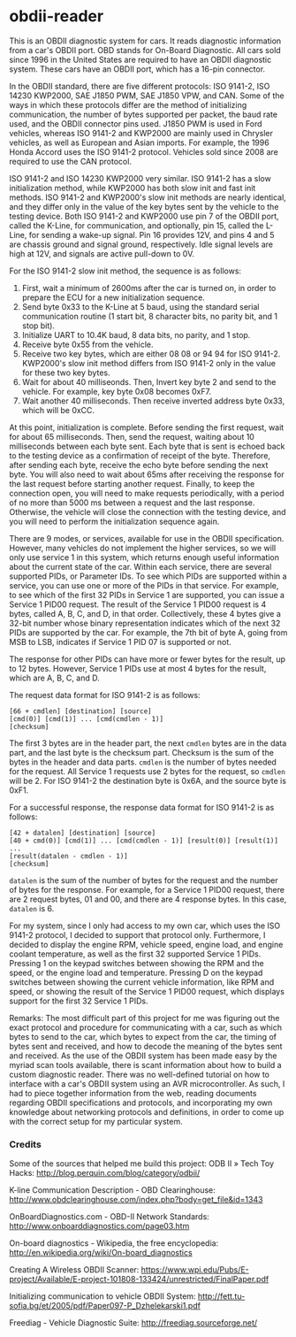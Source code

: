 # obdii-reader
This is an OBDII diagnostic system for cars. It reads diagnostic information from a car's OBDII port. OBD stands for On-Board Diagnostic. All cars sold since 1996 in the United States are required to have an OBDII diagnostic system. These cars have an OBDII port, which has a 16-pin connector.

In the OBDII standard, there are five different protocols: ISO 9141-2, ISO 14230 KWP2000, SAE J1850 PWM, SAE J1850 VPW, and CAN. Some of the ways in which these protocols differ are the method of initializing communication, the number of bytes supported per packet, the baud rate used, and the OBDII connector pins used. J1850 PWM is used in Ford vehicles, whereas ISO 9141-2 and KWP2000 are mainly used in Chrysler vehicles, as well as European and Asian imports. For example, the 1996 Honda Accord uses the ISO 9141-2 protocol. Vehicles sold since 2008 are required to use the CAN protocol.

ISO 9141-2 and ISO 14230 KWP2000 very similar. ISO 9141-2 has a slow initialization method, while KWP2000 has both slow init and fast init methods. ISO 9141-2 and KWP2000's slow init methods are nearly identical, and they differ only in the value of the key bytes sent by the vehicle to the testing device. Both ISO 9141-2 and KWP2000 use pin 7 of the OBDII port, called the K-Line, for communication, and optionally, pin 15, called the L-Line, for sending a wake-up signal. Pin 16 provides 12V, and pins 4 and 5 are chassis ground and signal ground, respectively. Idle signal levels are high at 12V, and signals are active pull-down to 0V.

For the ISO 9141-2 slow init method, the sequence is as follows:

1. First, wait a minimum of 2600ms after the car is turned on, in order to prepare the ECU for a new initialization sequence.
2. Send byte 0x33 to the K-Line at 5 baud, using the standard serial communication routine (1 start bit, 8 character bits, no parity bit, and 1 stop bit).
3. Initialize UART to 10.4K baud, 8 data bits, no parity, and 1 stop.
4. Receive byte 0x55 from the vehicle.
5. Receive two key bytes, which are either 08 08 or 94 94 for ISO 9141-2. KWP2000's slow init method differs from ISO 9141-2 only in the value for these two key bytes.
6. Wait for about 40 milliseonds. Then, Invert key byte 2 and send to the vehicle. For example, key byte 0x08 becomes 0xF7.
7. Wait another 40 milliseconds. Then receive inverted address byte 0x33, which will be 0xCC.

At this point, initialization is complete. Before sending the first request, wait for about 65 milliseconds. Then, send the request, waiting about 10 milliseconds between each byte sent. Each byte that is sent is echoed back to the testing device as a confirmation of receipt of the byte. Therefore, after sending each byte, receive the echo byte before sending the next byte. You will also need to wait about 65ms after receiving the response for the last request before starting another request. Finally, to keep the connection open, you will need to make requests periodically, with a period of no more than 5000 ms between a request and the last response. Otherwise, the vehicle will close the connection with the testing device, and you will need to perform the initialization sequence again.

There are 9 modes, or services, available for use in the OBDII specification. However, many vehicles do not implement the higher services, so we will only use service 1 in this system, which returns enough useful information about the current state of the car. Within each service, there are several supported PIDs, or Parameter IDs. To see which PIDs are supported within a service, you can use one or more of the PIDs in that service. For example, to see which of the first 32 PIDs in Service 1 are supported, you can issue a Service 1 PID00 request. The result of the Service 1 PID00 request is 4 bytes, called A, B, C, and D, in that order. Collectively, these 4 bytes give a 32-bit number whose binary representation indicates which of the next 32 PIDs are supported by the car. For example, the 7th bit of byte A, going from MSB to LSB, indicates if Service 1 PID 07 is supported or not.

The response for other PIDs can have more or fewer bytes for the result, up to 12 bytes. However, Service 1 PIDs use at most 4 bytes for the result, which are A, B, C, and D.

The request data format for ISO 9141-2 is as follows:

```
[66 + cmdlen] [destination] [source]
[cmd(0)] [cmd(1)] ... [cmd(cmdlen - 1)]
[checksum]
```

The first 3 bytes are in the header part, the next `cmdlen` bytes are in the data part, and the last byte is the checksum part. Checksum is the sum of the bytes in the header and data parts. `cmdlen` is the number of bytes needed for the request. All Service 1 requests use 2 bytes for the request, so `cmdlen` will be 2. For ISO 9141-2 the destination byte is 0x6A, and the source byte is 0xF1.

For a successful response, the response data format for ISO 9141-2 is as follows:

```
[42 + datalen] [destination] [source]
[40 + cmd(0)] [cmd(1)] ... [cmd(cmdlen - 1)] [result(0)] [result(1)] ...
[result(datalen - cmdlen - 1)]
[checksum]
```

`datalen` is the sum of the number of bytes for the request and the number of bytes for the response. For example, for a Service 1 PID00 request, there are 2 request bytes, 01 and 00, and there are 4 response bytes. In this case, `datalen` is 6.

For my system, since I only had access to my own car, which uses the ISO 9141-2 protocol, I decided to support that protocol only. Furthermore, I decided to display the engine RPM, vehicle speed, engine load, and engine coolant temperature, as well as the first 32 supported Service 1 PIDs. Pressing 1 on the keypad switches between showing the RPM and the speed, or the engine load and temperature. Pressing D on the keypad switches between showing the current vehicle information, like RPM and speed, or showing the result of the Service 1 PID00 request, which displays support for the first 32 Service 1 PIDs.

Remarks:
The most difficult part of this project for me was figuring out the exact protocol and procedure for communicating with a car, such as which bytes to send to the car, which bytes to expect from the car, the timing of bytes sent and received, and how to decode the meaning of the bytes sent and received. As the use of the OBDII system has been made easy by the myriad scan tools available, there is scant information about how to build a custom diagnostic reader. There was no well-defined tutorial on how to interface with a car's OBDII system using an AVR microcontroller. As such, I had to piece together information from the web, reading documents regarding OBDII specifications and protocols, and incorporating my own knowledge about networking protocols and definitions, in order to come up with the correct setup for my particular system.

### Credits
Some of the sources that helped me build this project:
ODB II » Tech Toy Hacks: http://blog.perquin.com/blog/category/odbii/

K-line Communication Description - OBD Clearinghouse: http://www.obdclearinghouse.com/index.php?body=get_file&id=1343

OnBoardDiagnostics.com - OBD-II Network Standards: http://www.onboarddiagnostics.com/page03.htm

On-board diagnostics - Wikipedia, the free encyclopedia: http://en.wikipedia.org/wiki/On-board_diagnostics

Creating A Wireless OBDII Scanner: https://www.wpi.edu/Pubs/E-project/Available/E-project-101808-133424/unrestricted/FinalPaper.pdf

Initializing communication to vehicle OBDII System: http://fett.tu-sofia.bg/et/2005/pdf/Paper097-P_Dzhelekarski1.pdf

Freediag - Vehicle Diagnostic Suite: http://freediag.sourceforge.net/
